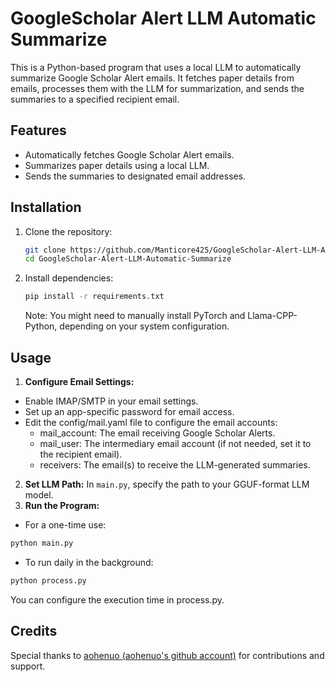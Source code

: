 # **GoogleScholar Alert LLM Automatic Summarize**

This is a Python-based program that uses a local LLM to automatically summarize Google Scholar Alert emails. It fetches paper details from emails, processes them with the LLM for summarization, and sends the summaries to a specified recipient email.

## **Features**

- Automatically fetches Google Scholar Alert emails.
- Summarizes paper details using a local LLM.
- Sends the summaries to designated email addresses.

## **Installation**

1. Clone the repository:
   ```bash
   git clone https://github.com/Manticore425/GoogleScholar-Alert-LLM-Automatic-Summarize.git
   cd GoogleScholar-Alert-LLM-Automatic-Summarize
2. Install dependencies:
	```bash
	pip install -r requirements.txt
   ```
	Note: You might need to manually install PyTorch and Llama-CPP-Python, depending on your system configuration.
	

## **Usage**
1. **Configure Email Settings:**
- Enable IMAP/SMTP in your email settings.
- Set up an app-specific password for email access.
- Edit the config/mail.yaml file to configure the email accounts:
	- mail_account: The email receiving Google Scholar Alerts.
	- mail_user: The intermediary email account (if not needed, set it to the recipient email).
	- receivers: The email(s) to receive the LLM-generated summaries.
2. **Set LLM Path:**
In ```main.py```, specify the path to your GGUF-format LLM model.
3. **Run the Program:**
- For a one-time use:
```bash
python main.py
```
- To run daily in the background:
```bash
python process.py
```
You can configure the execution time in process.py.

## **Credits**
Special thanks to [aohenuo (aohenuo's github account)](https://github.com/aohenuo) for contributions and support.

